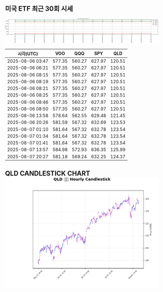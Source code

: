 ## 미국 ETF 최근 30회 시세

![최근 시세변화](./market_chart.png)

| 시각(UTC) | VOO | QQQ | SPY | QLD |
| --- | --- | --- | --- | --- |
| 2025-08-06 03:47 | 577.35 | 560.27 | 627.97 | 120.51 |
| 2025-08-06 06:21 | 577.35 | 560.27 | 627.97 | 120.51 |
| 2025-08-06 08:15 | 577.35 | 560.27 | 627.97 | 120.51 |
| 2025-08-06 08:19 | 577.35 | 560.27 | 627.97 | 120.51 |
| 2025-08-06 08:21 | 577.35 | 560.27 | 627.97 | 120.51 |
| 2025-08-06 08:25 | 577.35 | 560.27 | 627.97 | 120.51 |
| 2025-08-06 08:46 | 577.35 | 560.27 | 627.97 | 120.51 |
| 2025-08-06 08:50 | 577.35 | 560.27 | 627.97 | 120.51 |
| 2025-08-06 13:58 | 578.64 | 562.55 | 629.48 | 121.45 |
| 2025-08-06 20:26 | 581.59 | 567.32 | 632.69 | 123.53 |
| 2025-08-07 01:10 | 581.64 | 567.32 | 632.78 | 123.54 |
| 2025-08-07 01:34 | 581.64 | 567.32 | 632.78 | 123.54 |
| 2025-08-07 01:41 | 581.64 | 567.32 | 632.78 | 123.54 |
| 2025-08-07 13:57 | 584.98 | 572.93 | 636.35 | 125.99 |
| 2025-08-07 20:27 | 581.18 | 569.24 | 632.25 | 124.37 |
## QLD CANDLESTICK CHART![QLD 캔들차트](./qld_candlestick.png)


